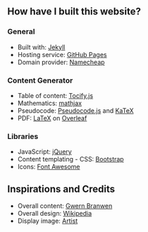 ## How have I built this website?

### General

* Built with: [Jekyll](https://jekyllrb.com/)
* Hosting service: [GitHub Pages](https://pages.github.com/)
* Domain provider: [Namecheap](https://www.namecheap.com/)

### Content Generator

* Table of content: [Tocify.js](http://gregfranko.com/jquery.tocify.js/)
* Mathematics: [mathjax](https://www.mathjax.org/)
* Pseudocode: [Pseudocode.js](http://www.tatetian.io/pseudocode.js/) and [KaTeX](https://katex.org/)
* PDF: [LaTeX](https://en.wikibooks.org/wiki/LaTeX) on [Overleaf](https://www.overleaf.com/)

### Libraries

* JavaScript: [jQuery](https://jquery.com/)
* Content templating - CSS: [Bootstrap](https://getbootstrap.com/)
* Icons: [Font Awesome](https://fontawesome.com/)

## Inspirations and Credits

* Overall content: [Gwern Branwen](https://www.gwern.net/index)
* Overall design: [Wikipedia](https://wikipedia.org)
* Display image: [Artist](https://steamcommunity.com/id/r4tb0y)